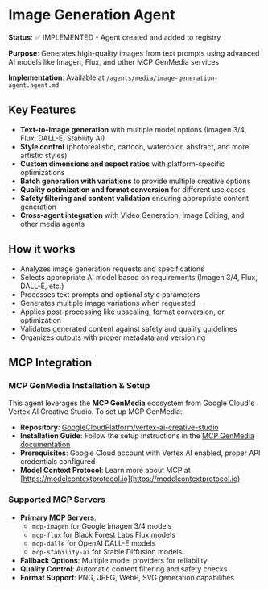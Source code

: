 # Image Generation Agent

**Status**: ✅ IMPLEMENTED - Agent created and added to registry

**Purpose**: Generates high-quality images from text prompts using advanced AI models like Imagen, Flux, and other MCP GenMedia services

**Implementation**: Available at `/agents/media/image-generation-agent.agent.md`

## Key Features

- **Text-to-image generation** with multiple model options (Imagen 3/4, Flux, DALL-E, Stability AI)
- **Style control** (photorealistic, cartoon, watercolor, abstract, and more artistic styles)
- **Custom dimensions and aspect ratios** with platform-specific optimizations
- **Batch generation with variations** to provide multiple creative options
- **Quality optimization and format conversion** for different use cases
- **Safety filtering and content validation** ensuring appropriate content generation
- **Cross-agent integration** with Video Generation, Image Editing, and other media agents

## How it works

- Analyzes image generation requests and specifications
- Selects appropriate AI model based on requirements (Imagen 3/4, Flux, DALL-E, etc.)
- Processes text prompts and optional style parameters
- Generates multiple image variations when requested
- Applies post-processing like upscaling, format conversion, or optimization
- Validates generated content against safety and quality guidelines
- Organizes outputs with proper metadata and versioning

## MCP Integration

### MCP GenMedia Installation & Setup

This agent leverages the **MCP GenMedia** ecosystem from Google Cloud's Vertex AI Creative Studio. To set up MCP GenMedia:

- **Repository**: [GoogleCloudPlatform/vertex-ai-creative-studio](https://github.com/GoogleCloudPlatform/vertex-ai-creative-studio/tree/main/experiments/mcp-genmedia)
- **Installation Guide**: Follow the setup instructions in the [MCP GenMedia documentation](https://github.com/GoogleCloudPlatform/vertex-ai-creative-studio/tree/main/experiments/mcp-genmedia)
- **Prerequisites**: Google Cloud account with Vertex AI enabled, proper API credentials configured
- **Model Context Protocol**: Learn more about MCP at [https://modelcontextprotocol.io](https://modelcontextprotocol.io)

### Supported MCP Servers

- **Primary MCP Servers**: 
  - `mcp-imagen` for Google Imagen 3/4 models
  - `mcp-flux` for Black Forest Labs Flux models  
  - `mcp-dalle` for OpenAI DALL-E models
  - `mcp-stability-ai` for Stable Diffusion models
- **Fallback Options**: Multiple model providers for reliability
- **Quality Control**: Automatic content filtering and safety checks
- **Format Support**: PNG, JPEG, WebP, SVG generation capabilities

